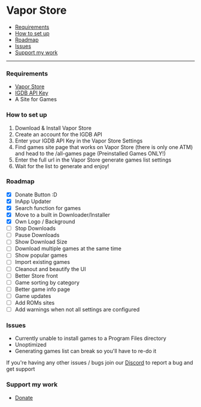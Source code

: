 # Vapor Store
- [Requirements](#requirements)
- [How to set up](#how-to-set-up)
- [Roadmap](#roadmap)
- [Issues](#issues)
- [Support my work](#support-my-work)

---

### Requirements

- [Vapor Store](https://github.com/CrypticShy/vapor-store/releases/)
- [IGDB API Key](https://api.igdb.com/signup)
- A Site for Games

### How to set up

1. Download & Install Vapor Store
5. Create an account for the IGDB API
6. Enter your IGDB API Key in the Vapor Store Settings
7. Find games site page that works on Vapor Store (there is only one ATM) and head to the /all-games page (Preinstalled Games ONLY!)  
8. Enter the full url in the Vapor Store generate games list settings
9. Wait for the list to generate and enjoy!

### Roadmap

- [x] Donate Button :D
- [x] InApp Updater
- [x] Search function for games
- [x] Move to a built in Downloader/Installer
- [x] Own Logo / Background
- [ ] Stop Downloads
- [ ] Pause Downloads
- [ ] Show Download Size
- [ ] Download multiple games at the same time
- [ ] Show popular games
- [ ] Import existing games
- [ ] Cleanout and beautify the UI
- [ ] Better Store front
- [ ] Game sorting by category
- [ ] Better game info page
- [ ] Game updates
- [ ] Add ROMs sites
- [ ] Add warnings when not all settings are configured 

### Issues

- Currently unable to install games to a Program Files directory
- Unoptimized
- Generating games list can break so you'll have to re-do it

If you're having any other issues / bugs join our [Discord](https://discord.gg/ZjDTpmf) to report a bug and get support 

### Support my work

 - [Donate](https://ko-fi.com/sushy)
